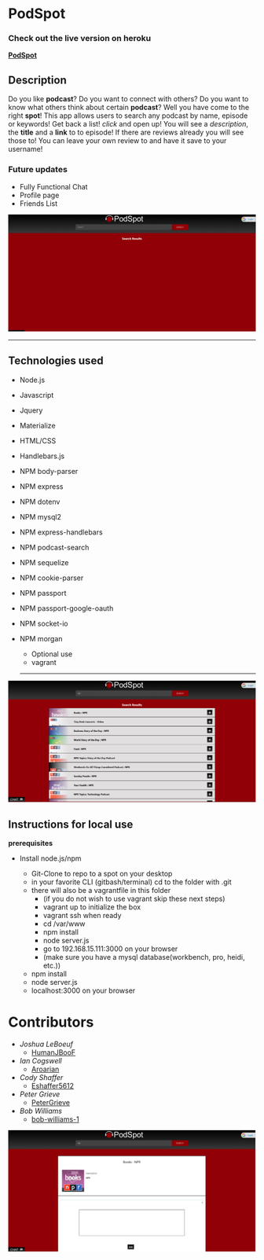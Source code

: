 # PodSpot 

### Check out the live version on heroku
**[PodSpot](https://the-podspot.herokuapp.com/)**

## Description 

Do you like __podcast__? Do you want to connect with others? Do you want to know what others think about certain __podcast__?
Well you have come to the right __spot__! This app allows users to search any podcast by name, episode or keywords! Get back a list!
*click* and open up! You will see a *description*, the **title** and a **link** to to episode! If there are reviews already you will see those to!
You can leave your own review to and have it save to your username!

### Future updates
* Fully Functional Chat
* Profile page
* Friends List

![podspot](./public/images/front.PNG)

***

## Technologies used
- Node.js                       
- Javascript    
- Jquery
- Materialize
- HTML/CSS
- Handlebars.js
- NPM body-parser
- NPM express 
- NPM dotenv
- NPM mysql2
- NPM express-handlebars
- NPM podcast-search
- NPM sequelize
- NPM cookie-parser
- NPM passport
- NPM passport-google-oauth
- NPM socket-io
- NPM morgan
    * Optional use
    - vagrant

    ___ 

![podsearch](./public/images/search.PNG)

## Instructions for local use
**prerequisites**
- Install node.js/npm

    - Git-Clone to repo to a spot on your desktop
    - in your favorite CLI (gitbash/terminal) cd to the folder with .git
    - there will also be a vagrantfile in this folder
        - (if you do not wish to use vagrant skip these next steps)
        - vagrant up to initialize the box
        - vagrant ssh when ready
        - cd /var/www
        - npm install
        - node server.js
        - go to 192.168.15.111:3000 on your browser
        - (make sure you have a mysql database(workbench, pro, heidi, etc.))
    - npm install
    - node server.js
    - localhost:3000 on your browser


# Contributors
- *Joshua LeBoeuf* 
  * [HumanJBooF](https://github.com/HumanJBooF) 
- *Ian Cogswell* 
  * [Aroarian](https://github.com/aroarian)
- *Cody Shaffer*
  * [Eshaffer5612](https://github.com/Eshaffer5612)
- *Peter Grieve*
  * [PeterGrieve](https://github.com/PeterGrieve)
- *Bob Williams*
  * [bob-williams-1](https://github.com/bob-williams-1)

![podrev](./public/images/review.PNG)